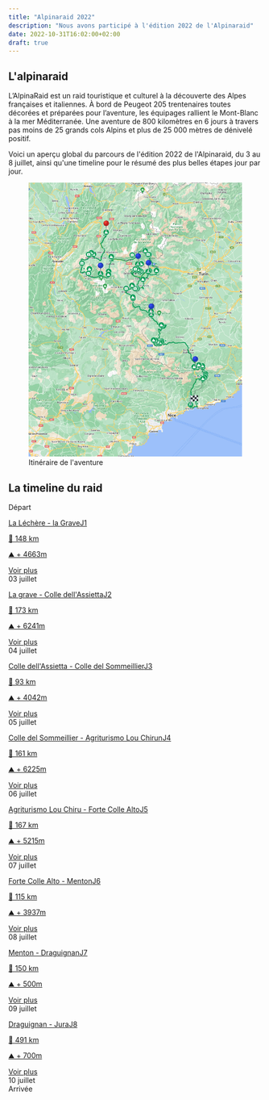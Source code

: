 ```yaml
---
title: "Alpinaraid 2022"
description: "Nous avons participé à l'édition 2022 de l'Alpinaraid"
date: 2022-10-31T16:02:00+02:00
draft: true
---
```


L'alpinaraid
------------

L’AlpinaRaid est un raid touristique et culturel à la découverte des Alpes françaises et italiennes. À bord de Peugeot 205 trentenaires toutes décorées et préparées pour l’aventure, les équipages rallient le Mont-Blanc à la mer Méditerranée. Une aventure de 800 kilomètres en 6 jours à travers pas moins de 25 grands cols Alpins et plus de 25 000 mètres de dénivelé positif.

Voici un aperçu global du parcours de l'édition 2022 de l'Alpinaraid, du 3 au 8 juillet, ainsi qu'une timeline pour le résumé des plus belles étapes jour par jour.

<figure>
    <img loading="lazy" class="image-article" src="/images/alpinaraid-trip.jpg" alt="Itinéraire">
    <figcaption class="figure-caption">Itinéraire de l'aventure</figcaption>
</figure>




La timeline du raid
------------

<section id="conference-timeline">
    <div class="timeline-start">Départ</div>
    <div class="conference-center-line"></div>
    <div class="conference-timeline-content">
        <!-- JOUR 1 -->
        <div class="timeline-article">
            <div class="content-left-container">
                <a href="/alpina/day1">
                    <div class="content-left">
                        <p>La Léchère - la Grave<span class="article-number">J1</span></p>
                        <p>📏 148 km</p>
                        <p>⛰️ + 4663m</p>
                    </div>
                </a>
                <span class="timeline-author"><a class="anchor-link" href="/alpina/day1">Voir plus</a></span>
            </div>
            <div class="meta-date">
                <span class="date">03</span>
                <span class="month">juillet</span>
            </div>
        </div>
        <!-- JOUR 2 -->
        <div class="timeline-article">
            <div class="content-right-container">
                <a href="/alpina/day2">
                    <div class="content-right">
                        <p>La grave - Colle dell'Assietta<span class="article-number">J2</span></p>
                        <p>📏 173 km</p>
                        <p>⛰️ + 6241m</p>
                    </div>
                </a>
                <span class="timeline-author"><a class="anchor-link" href="/alpina/day2">Voir plus</a></span>
            </div>
            <div class="meta-date">
                <span class="date">04</span>
                <span class="month">juillet</span>
            </div>
        </div>
        <!-- JOUR 3 -->
        <div class="timeline-article">
            <div class="content-left-container">
                <a href="/alpina/day3">
                    <div class="content-left">
                        <p>Colle dell'Assietta - Colle del Sommeillier<span class="article-number">J3</span></p>
                        <p>📏 93 km</p>
                        <p>⛰️ + 4042m</p>
                    </div>
                </a>
                <span class="timeline-author"><a class="anchor-link" href="/alpina/day3">Voir plus</a></span>
            </div>
            <div class="meta-date">
                <span class="date">05</span>
                <span class="month">juillet</span>
            </div>
        </div>
        <!-- JOUR 4 -->
        <div class="timeline-article">
            <div class="content-right-container">
                <a href="/alpina/day4">
                    <div class="content-right">
                        <p>Colle del Sommeillier - Agriturismo Lou Chirun<span class="article-number">J4</span></p>
                        <p>📏 161 km</p>
                        <p>⛰️ + 6225m</p>
                    </div>
                </a>
                <span class="timeline-author"><a class="anchor-link" href="/alpina/day4">Voir plus</a></span>
            </div>
            <div class="meta-date">
                <span class="date">06</span>
                <span class="month">juillet</span>
            </div>
        </div>
        <!-- JOUR 5 -->
        <div class="timeline-article">
            <div class="content-left-container">
                <a href="/alpina/day5">
                    <div class="content-left">
                        <p>Agriturismo Lou Chiru - Forte Colle Alto<span class="article-number">J5</span></p>
                        <p>📏 167 km</p>
                        <p>⛰️ + 5215m</p>
                    </div>
                </a>
                <span class="timeline-author"><a class="anchor-link" href="/alpina/day5">Voir plus</a></span>
            </div>
            <div class="meta-date">
                <span class="date">07</span>
                <span class="month">juillet</span>
            </div>
        </div>
        <!-- JOUR 6 -->
        <div class="timeline-article">
            <div class="content-right-container">
                <a href="/alpina/day6">
                    <div class="content-right">
                        <p>Forte Colle Alto - Menton<span class="article-number">J6</span></p>
                        <p>📏 115 km</p>
                        <p>⛰️ + 3937m</p>
                    </div>
                </a>
                <span class="timeline-author"><a class="anchor-link" href="/alpina/day6">Voir plus</a></span>
            </div>
            <div class="meta-date">
                <span class="date">08</span>
                <span class="month">juillet</span>
            </div>
        </div>
        <!-- JOUR 7 -->
        <div class="timeline-article">
            <div class="content-left-container">
                <a href="/alpina/day7">
                    <div class="content-left">
                        <p>Menton - Draguignan<span class="article-number">J7</span></p>
                        <p>📏 150 km</p>
                        <p>⛰️ + 500m</p>
                    </div>
                </a>
                <span class="timeline-author"><a class="anchor-link" href="/alpina/day7">Voir plus</a></span>
            </div>
            <div class="meta-date">
                <span class="date">09</span>
                <span class="month">juillet</span>
            </div>
        </div>
        <!-- JOUR 8 -->
        <div class="timeline-article">
            <div class="content-right-container">
                <a href="/alpina/day8">
                    <div class="content-right">
                        <p>Draguignan - Jura<span class="article-number">J8</span></p>
                        <p>📏 491 km</p>
                        <p>⛰️ + 700m</p>
                    </div>
                </a>
                <span class="timeline-author"><a class="anchor-link" href="/alpina/day8">Voir plus</a></span>
            </div>
            <div class="meta-date">
                <span class="date">10</span>
                <span class="month">juillet</span>
            </div>
        </div>
    </div>
    <div class="timeline-end">Arrivée</div>
</section>
